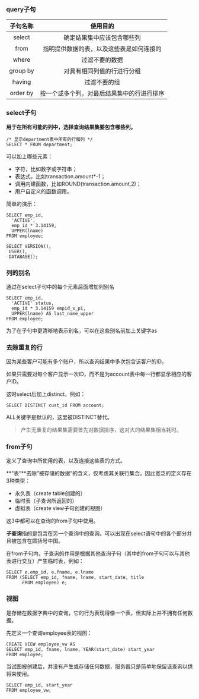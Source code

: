 ### query子句

| 子句名称 | 使用目的 |
| :---: | :---: |
| select | 确定结果集中应该包含哪些列 |
| from | 指明提供数据的表，以及这些表是如何连接的 |
| where | 过滤不要的数据 |
| group by | 对具有相同列值的行进行分组 |
| having | 过滤不要的组 |
| order by | 按一个或多个列，对最后结果集中的行进行排序 |

### select子句

**用于在所有可能的列中，选择查询结果集要包含哪些列。**

```
/* 显示department表中所有的行和列 */
SELECT * FROM department;
```

可以加上哪些元素：

* 字符，比如数字或字符串；
* 表达式，比如transaction.amount\*-1；
* 调用内建函数，比如ROUND\(transaction.amount,2\)；
* 用户自定义的函数调用。

简单的演示：

```
SELECT emp_id,
  'ACTIVE',
  emp_id * 3.14159,
  UPPER(lname)
FROM employee;  
```

```
SELECT VERSION(),
 USER(),
 DATABASE();
```

### 列的别名

通过在select子句中的每个元素后面增加列别名

```
SELECT emp_id,
  'ACTIVE' status,
  emp_id * 3.14159 empid_x_pi,
  UPPER(lname) AS last_name_upper
FROM employee;  
```

为了在子句中更清晰地表示别名，可以在这些别名前加上关键字as

### 去除重复的行

因为某些客户可能有多个账户，所以查询结果中多次包含该客户的ID。

如果只需要对每个客户显示一次ID，而不是为account表中每一行都显示相应的客户ID。

这时select后加上distinct，例如：

```
SELECT DISTINCT cust_id FROM account;
```

ALL关键字是默认的，这里被DISTINCT替代。

> 产生无重复的结果集需要首先对数据排序，这对大的结果集相当耗时。

### from子句

定义了查询中所使用的表，以及连接这些表的方式。

**“表“**去除”被存储的数据“的含义，仅考虑其关联行集合。因此宽泛的定义存在3种类型：

* 永久表（create table创建的）
* 临时表（子查询所返回的）
* 虚拟表（create view子句创建的视图）

这3中都可以在查询的from子句中使用。

**子查询**指的是包含在另一个查询中的查询。可以出现在select语句中的各个部分并且被包含在圆括号中国。

在from子句内，子查询的作用是根据其他查询子句（其中的from子句可以与其他表进行交互）产生临时表，例如：

```
SELECT e.emp_id, e.fname, e.lname
FROM (SELECT emp_id, fname, lname, start_date, title
      FROM employee) e;
```

### 视图

是存储在数据字典中的查询，它的行为表现得像一个表，但实际上并不拥有任何数据。

先定义一个查询employee表的视图：

```
CREATE VIEW employee_vw AS 
SELECT emp_id, fname, lname, YEAR(start_date) start_year
FROM employee;
```

当试图被创建后，并没有产生或存储任何数据，服务器只是简单地保留该查询以供将来使用。

```
SELECT emp_id, start_year
FROM employee_vw;
```



